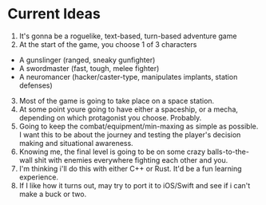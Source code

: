 # Current Ideas
1. It's gonna be a roguelike, text-based, turn-based adventure game
2. At the start of the game, you choose 1 of 3 characters
  - A gunslinger  (ranged, sneaky gunfighter)
  - A swordmaster (fast, tough, melee fighter)
  - A neuromancer (hacker/caster-type, manipulates implants, station defenses)
3. Most of the game is going to take place on a space station.
4. At some point youre going to have either a spaceship, or a mecha, depending on which protagonist you choose. Probably.
5. Going to keep the combat/equipment/min-maxing as simple as possible. I want this to be about the journey and testing the player's decision making and situational awareness.
6. Knowing me, the final level is going to be on some crazy balls-to-the-wall shit with enemies everywhere fighting each other and you.
7. I'm thinking i'll do this with either C++ or Rust. It'd be a fun learning experience.
8. If I like how it turns out, may try to port it to iOS/Swift and see if i can't make a buck or two. 
